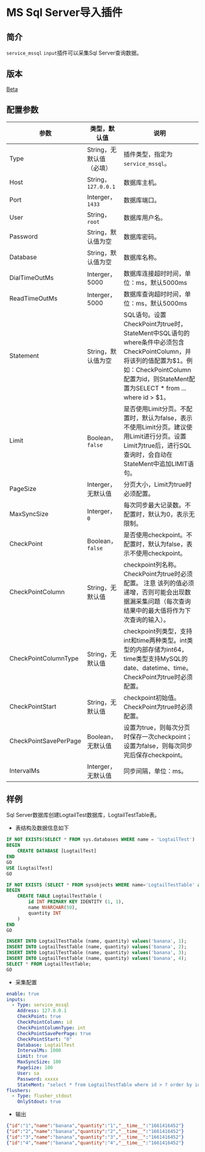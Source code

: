 # MS Sql Server导入插件

## 简介

`service_mssql` `input`插件可以采集Sql Server查询数据。

## 版本

[Beta](../../stability-level.md)

## 配置参数

| 参数 | 类型，默认值 | 说明 |
| --- | --- | --- |
| Type | String，无默认值（必填） | 插件类型，指定为`service_mssql`。 |
| Host| String，`127.0.0.1` | 数据库主机。|
| Port | Interger，`1433` | 数据库端口。|
| User | String，`root` | 数据库用户名。|
| Password | String，默认值为空 | 数据库密码。|
| Database | String，默认值为空 | 数据库名称。|
| DialTimeOutMs | Interger，5000 | 数据库连接超时时间，单位：ms，默认5000ms |
| ReadTimeOutMs | Interger，5000 | 数据库查询超时时间，单位：ms，默认5000ms |
| Statement | String，默认值为空| SQL语句。设置CheckPoint为true时，StateMent中SQL语句的where条件中必须包含CheckPointColumn，并将该列的值配置为$1。例如：CheckPointColumn配置为id，则StateMent配置为SELECT * from ... where id > $1。 |
| Limit | Boolean，`false`| 是否使用Limit分页。不配置时，默认为false，表示不使用Limit分页。建议使用Limit进行分页。设置Limit为true后，进行SQL查询时，会自动在StateMent中追加LIMIT语句。 |
| PageSize | Interger，无默认值 | 分页大小，Limit为true时必须配置。|
| MaxSyncSize | Interger，`0` | 每次同步最大记录数。不配置时，默认为0，表示无限制。|
| CheckPoint | Boolean，`false`| 是否使用checkpoint。不配置时，默认为false，表示不使用checkpoint。|
| CheckPointColumn | String，无默认值| checkpoint列名称。 CheckPoint为true时必须配置。 注意 该列的值必须递增，否则可能会出现数据漏采集问题（每次查询结果中的最大值将作为下次查询的输入）。|
| CheckPointColumnType | String，无默认值| checkpoint列类型，支持int和time两种类型。int类型的内部存储为int64，time类型支持MySQL的date、datetime、time。 CheckPoint为true时必须配置。|
| CheckPointStart | String，无默认值| checkpoint初始值。CheckPoint为true时必须配置。|
| CheckPointSavePerPage | Boolean，无默认值| 设置为true，则每次分页时保存一次checkpoint；设置为false，则每次同步完后保存checkpoint。|
| IntervalMs | Interger，无默认值| 同步间隔，单位：ms。|

## 样例

Sql Server数据库创建LogtailTest数据库，LogtailTestTable表。

* 表结构及数据信息如下

```sql
IF NOT EXISTS(SELECT * FROM sys.databases WHERE name = 'LogtailTest')
BEGIN
    CREATE DATABASE [LogtailTest]
END
GO
USE [LogtailTest]
GO

IF NOT EXISTS (SELECT * FROM sysobjects WHERE name='LogtailTestTable' and xtype='U')
BEGIN
    CREATE TABLE LogtailTestTable (
        id INT PRIMARY KEY IDENTITY (1, 1),
        name NVARCHAR(50), 
        quantity INT
    )
END
GO

INSERT INTO LogtailTestTable (name, quantity) values('banana', 1);
INSERT INTO LogtailTestTable (name, quantity) values('banana', 2);
INSERT INTO LogtailTestTable (name, quantity) values('banana', 3);
INSERT INTO LogtailTestTable (name, quantity) values('banana', 4);
SELECT * FROM LogtailTestTable;
GO
```

* 采集配置

```yaml
enable: true
inputs:
  - Type: service_mssql
    Address: 127.0.0.1
    CheckPoint: true
    CheckPointColumn: id 
    CheckPointColumnType: int
    CheckPointSavePerPage: true
    CheckPointStart: "0"
    Database: LogtailTest
    IntervalMs: 1000
    Limit: true
    MaxSyncSize: 100
    PageSize: 100
    User: sa
    Password: xxxxx
    StateMent: "select * from LogtailTestTable where id > ? order by id"
flushers:
  - Type: flusher_stdout
    OnlyStdout: true
```

* 输出

```json
{"id":"1","name":"banana","quantity":"1","__time__":"1661416452"}
{"id":"2","name":"banana","quantity":"2","__time__":"1661416452"}
{"id":"3","name":"banana","quantity":"3","__time__":"1661416452"}
{"id":"4","name":"banana","quantity":"4","__time__":"1661416452"}
```

